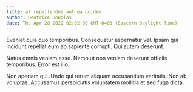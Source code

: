 ```yaml
---
title: at repellendus aut ea quidem
author: Beatrice Douglas
date: Thu Apr 28 2022 02:02:30 GMT-0400 (Eastern Daylight Time)
---
```

Eveniet quia quo temporibus. Consequatur aspernatur vel. Ipsam qui incidunt repellat eum ab sapiente corrupti. Qui autem deserunt.

 Natus omnis veniam esse. Nemo ut non veniam deserunt officiis temporibus. Error est illo.

 Non aperiam qui. Unde qui rerum aliquam accusantium veritatis. Non ab voluptas. Accusamus perspiciatis voluptatem mollitia et sed fuga dicta.